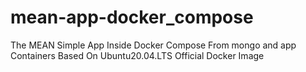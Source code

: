 # mean-app-docker_compose
The MEAN Simple App Inside Docker Compose From mongo and app Containers Based On Ubuntu20.04.LTS Official Docker Image
